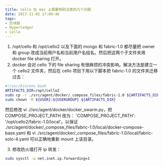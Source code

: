 ```yaml
---
title: Cello 在 mac 上需要特别注意的几个问题
date: 2017-11-02 17:09:46
tags:
- 区块链
- Hyperledger
- Cello
---
```


1.  /opt/cello 和 /opt/cello2 以及下面的 mongo 和 fabric-1.0 都尽量把 owner 和 group 改成当前用户名和当前用户名组名。然后把这两个子文件夹用 docker file sharing 打开。
 2.  docker 会对 cello 下的 file sharing 有很麻烦的冲突影响。解决方法是建立一个 cello2 文件夹，然后在 cello 项目下用以下脚本把 fabric-1.0 的文件夹迁移过去：

```bash
#!/usr/bin/env bash
ARTIFACTS_DIR=/opt/cello2
sudo cp -r ./src/agent/docker/_compose_files/fabric-1.0 ${ARTIFACTS_DIR}
sudo chown -R ${USER}:${USERGROUP} ${ARTIFACTS_DIR}
```
然后修改 vi .//src/agent/docker/docker_swarm.py，把  COMPOSE_PROJECT_PATH 改为：  'COMPOSE_PROJECT_PATH': '/opt/cello2/fabric-1.0/local'。以保证 ./src/agent/docker/_compose_files/fabric-1.0/local/docker-compose-base.yaml 和 vi  ./src/agent/docker/_compose_files/fabric-1.0/local/fabric-solo-4.yaml 可以正确地重新 mount 上该目录。

3. 修改防火墙打开 ip 转发：

```bash
sudo sysctl -w net.inet.ip.forwarding=1
```